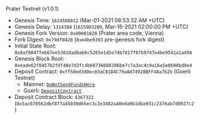 Prater Testnet (v1.0.1)

- Genesis Time: `1614588812` (Mar-01-2021 08:53:32 AM +UTC)
- Genesis Delay: `1314388` (`1615903200`, Mar-16-2021 02:00:00 PM +UTC)
- Genesis Fork Version: `0x00001020` (Prater area code, Vienna)
- Fork Digest: `0x79df0428` (`0xe4be9393` pre-genesis fork digest)
- Initial State Root: `0x8af0047feb67ee53018adbab6c5265e1d5e74b7817f87b9747e4be9541a1ad94`
- Genesis Block Root: `0xeade62f0457b2fdf48e7d3fc4b60736688286be7c7a3ac4c9a16a5e0600bd9e4`
- Deposit Contract: `0xff50ed3d0ec03aC01D4C79aAd74928BFF48a7b2b` (Goerli Testnet)
	- Mainnet: [`DoNotSendFundsHere`](https://etherscan.io/address/0xff50ed3d0ec03ac01d4c79aad74928bff48a7b2b#code)
	- Goerli: [`DepositContract`](https://goerli.etherscan.io/address/0xff50ed3d0ec03ac01d4c79aad74928bff48a7b2b#code)
- Deposit Contract Block: `4367322` (`0x5ac670562dbf877a45039d65ec3c2e3402a40eda9b1dba931c2376ab7d0927c2`)
